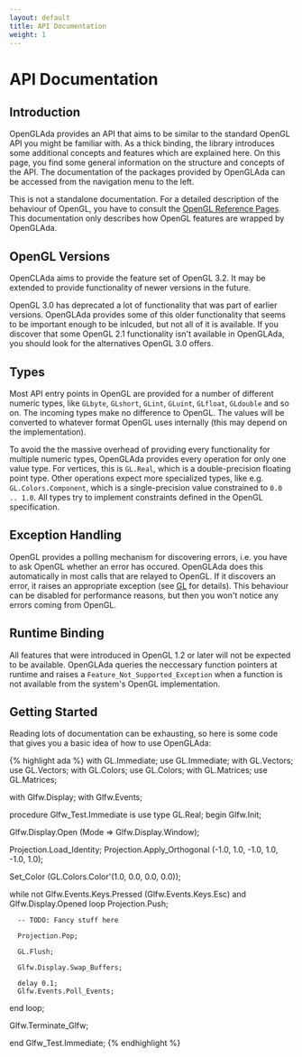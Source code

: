 ```yaml
---
layout: default
title: API Documentation
weight: 1
---
```


# API Documentation

## Introduction

OpenGLAda provides an API that aims to be similar to the standard OpenGL API you
might be familiar with. As a thick binding, the library introduces some additional
concepts and features which are explained here. On this page, you find some general
information on the structure and concepts of the API. The documentation of the packages
provided by OpenGLAda can be accessed from the navigation menu to the left.

This is not a standalone documentation. For a detailed description of the behaviour of
OpenGL, you have to consult the
[OpenGL Reference Pages](http://www.opengl.org/sdk/docs/man/). This documentation only
describes how OpenGL features are wrapped by OpenGLAda.

## OpenGL Versions

OpenCLAda aims to provide the feature set of OpenGL 3.2. It may be extended to provide
functionality of newer versions in the future.

OpenGL 3.0 has deprecated a lot of functionality that was part of earlier versions.
OpenGLAda provides some of this older functionality that seems to be important enough
to be inlcuded, but not all of it is available. If you discover that some
OpenGL 2.1 functionality isn't available in OpenGLAda, you should look for the
alternatives OpenGL 3.0 offers.

## Types

Most API entry points in OpenGL are provided for a number of different numeric types, like
`GLbyte`, `GLshort`, `GLint`, `GLuint`, `GLfloat`, `GLdouble` and so on. The incoming
types make no difference to OpenGL. The values will be converted to whatever format OpenGL
uses internally (this may depend on the implementation).

To avoid the the massive overhead of providing every functionality for multiple numeric
types, OpenGLAda provides every operation for only one value type. For vertices, this is
`GL.Real`, which is a double-precision floating point type. Other operations expect more
specialized types, like e.g. `GL.Colors.Component`, which is a single-precision value
constrained to `0.0 .. 1.0`. All types try to implement constraints defined in the OpenGL
specification.

## Exception Handling

OpenGL provides a polling mechanism for discovering errors, i.e. you have to ask OpenGL
whether an error has occured. OpenGLAda does this automatically in most calls that are
relayed to OpenGL. If it discovers an error, it raises an appropriate exception (see 
[GL](/OpenGLAda/doc/GL.html) for details). This behaviour can be disabled for performance
reasons, but then you won't notice any errors coming from OpenGL.

## Runtime Binding

All features that were introduced in OpenGL 1.2 or later will not be expected to be
available. OpenGLAda queries the neccessary function pointers at runtime and raises a
`Feature_Not_Supported_Exception` when a function is not available from the system's
OpenGL implementation.

## Getting Started

Reading lots of documentation can be exhausting, so here is some code that gives you a
basic idea of how to use OpenGLAda:

{% highlight ada %}
with GL.Immediate; use GL.Immediate;
with GL.Vectors;   use GL.Vectors;
with GL.Colors;    use GL.Colors;
with GL.Matrices;  use GL.Matrices;

with Glfw.Display;
with Glfw.Events;

procedure Glfw_Test.Immediate is
   use type GL.Real;
begin
   Glfw.Init;

   Glfw.Display.Open (Mode => Glfw.Display.Window);

   Projection.Load_Identity;
   Projection.Apply_Orthogonal (-1.0, 1.0, -1.0, 1.0, -1.0, 1.0);

   Set_Color (GL.Colors.Color'(1.0, 0.0, 0.0, 0.0));

   while not Glfw.Events.Keys.Pressed (Glfw.Events.Keys.Esc) and
         Glfw.Display.Opened loop
      Projection.Push;
      
      -- TODO: Fancy stuff here
      
      Projection.Pop;

      GL.Flush;

      Glfw.Display.Swap_Buffers;

      delay 0.1;
      Glfw.Events.Poll_Events;
   end loop;

   Glfw.Terminate_Glfw;

end Glfw_Test.Immediate;
{% endhighlight %}